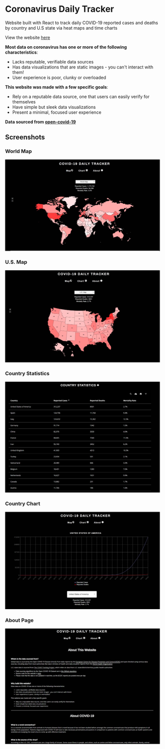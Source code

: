 # Coronavirus Daily Tracker

Website built with React to track daily COVID-19 reported cases and deaths by country and U.S state via heat maps
and time charts

View the website [here](https://www.coronavirusdailytracker.info/)

**Most data on coronavirus has one or more of the following characteristics**:
- Lacks reputable, verifiable data sources
- Has data visualizations that are static images - you can't interact with them!
- User experience is poor, clunky or overloaded

**This website was made with a few specific goals**:
- Rely on a reputable data source, one that users can easily verify for themselves
- Have simple but sleek data visualizations
- Present a minimal, focused user experience

**Data sourced from [open-covid-19](https://github.com/open-covid-19/data)**

## Screenshots

### World Map

![World Map](screenshots/world-map.JPG)


### U.S. Map

![U.S. Map](screenshots/us-map.JPG)


### Country Statistics

![Country Statistics](screenshots/country-stats.JPG)


### Country Chart

![Country Chart](screenshots/country-chart-us.JPG)


### About Page

![About Page](screenshots/about-page.JPG)
